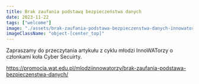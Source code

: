 ```yaml
---
title: Brak zaufania podstawą bezpieczeństwa danych
date: 2023-11-22
tags: ["welcome"]
image: "./assets/brak-zaufania-podstawa-bezpieczenstwa-danych-innowatorzy/article-hero.jpg"
imageClassName: "object-[center_top]"
---
```


Zapraszamy do przeczytania artykułu z cyklu młodzi InnoWATorzy o członkami koła Cyber Secuirty.

https://promocja.wat.edu.pl/mlodziinnowatorzy/brak-zaufania-podstawa-bezpieczenstwa-danych/

